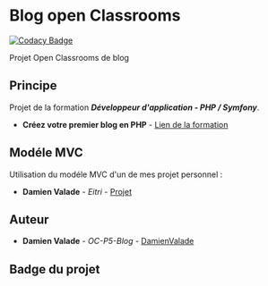 # Blog open Classrooms

[![Codacy Badge](https://api.codacy.com/project/badge/Grade/54225064ae2148ecb5ada07ba78b3d41)](https://app.codacy.com/app/damienvalade/OC-P5-Blog?utm_source=github.com&utm_medium=referral&utm_content=damienvalade/OC-P5-Blog&utm_campaign=Badge_Grade_Dashboard)


Projet Open Classrooms de blog 

## Principe 

Projet de la formation ***Développeur d'application - PHP / Symfony***.

* **Créez votre premier blog en PHP** - [Lien de la formation](https://openclassrooms.com/fr/paths/59-developpeur-dapplication-php-symfony)

## Modéle MVC

Utilisation du modéle MVC d'un de mes projet personnel :

* **Damien Valade** - *Eitri* - [Projet](https://github.com/damienvalade/Eitri)

## Auteur

* **Damien Valade** - *OC-P5-Blog* - [DamienValade](https://github.com/damienvalade)

## Badge du projet

